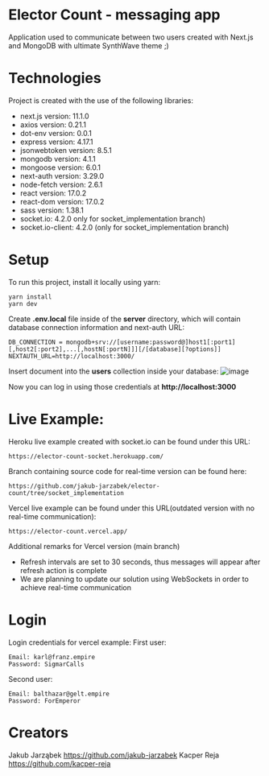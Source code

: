 # Elector Count - messaging app
Application used to communicate between two users created with Next.js and MongoDB with ultimate SynthWave theme ;)


# Technologies
Project is created with the use of the following libraries:
* next.js version: 11.1.0
* axios version: 0.21.1
* dot-env version: 0.0.1
* express version: 4.17.1
* jsonwebtoken version: 8.5.1
* mongodb version: 4.1.1
* mongoose version: 6.0.1
* next-auth version: 3.29.0
* node-fetch version: 2.6.1
* react version: 17.0.2
* react-dom version: 17.0.2
* sass version: 1.38.1
* socket.io: 4.2.0 only for socket_implementation branch)
* socket.io-client: 4.2.0 (only for socket_implementation branch)

# Setup
To run this project, install it locally using yarn:

```
yarn install
yarn dev
```

Create **.env.local** file inside of the **server** directory, which will contain database connection information and next-auth URL:
```
DB_CONNECTION = mongodb+srv://[username:password@]host1[:port1][,host2[:port2],...[,hostN[:portN]]][/[database][?options]]
NEXTAUTH_URL=http://localhost:3000/

```
Insert document into the **users** collection inside your database:
![image](https://drive.google.com/uc?export=view&id=1YB4_336jo7i1MiOdi1aiUA6yv5yCWu0T)

Now you can log in using those credentials at **http://localhost:3000**

# Live Example:
Heroku live example created with socket.io can be found under this URL:
```
https://elector-count-socket.herokuapp.com/
```
Branch containing source code for real-time version can be found here:

```
https://github.com/jakub-jarzabek/elector-count/tree/socket_implementation
```


Vercel live example can be found under this URL(outdated version with no real-time communication):

```
https://elector-count.vercel.app/
```

Additional remarks for Vercel version (main branch)
* Refresh intervals are set to 30 seconds, thus messages will appear after refresh action is complete
* We are planning to update our solution using WebSockets in order to achieve real-time communication

# Login
Login credentials for vercel example:
First user:

```
Email: karl@franz.empire
Password: SigmarCalls
```

Second user:

```
Email: balthazar@gelt.empire
Password: ForEmperor
```


# Creators

Jakub Jarząbek https://github.com/jakub-jarzabek
Kacper Reja https://github.com/kacper-reja

